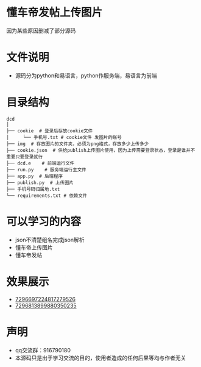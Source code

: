 # 懂车帝发帖上传图片
因为某些原因删减了部分源码

# 文件说明
- 源码分为python和易语言，python作服务端，易语言为前端

# 目录结构
```
dcd
│
├── cookie  # 登录后存放cookie文件
│     └── 手机号.txt # cookie文件 发图片的账号
├── img  # 存放图片的文件夹，必须为png格式，存放多少上传多少
├── cookie.json  # 供给publish上传图片使用，因为上传需要登录状态，登录是谁并不重要只要登录就行
├── dcd.e    # 前端运行文件
├── run.py    # 服务端运行主文件
├── app.py  # 后端程序
├── publish.py  # 上传图片
├── 手机号码归属地.txt
└── requirements.txt # 依赖文件
```
# 可以学习的内容
- json不清楚组名完成json解析
- 懂车帝上传图片
- 懂车帝发帖

# 效果展示
- [7296697224817279526](https://api.dcarapi.com/motor/feoffline/ugcs/article.html?link_source=share&group_id=7296697224817279526)
- [7296813899880350235](https://api.dcarapi.com/motor/feoffline/ugcs/article.html?link_source=share&group_id=7296813899880350235)

# 声明
- qq交流群：916790180
- 本源码只是出于学习交流的目的，使用者造成的任何后果等均与作者无关
